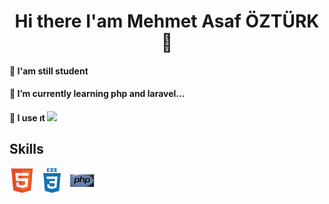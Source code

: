 <h1 align="center">Hi there I'am Mehmet Asaf ÖZTÜRK👋 </h1>
<h4>🔭 I'am still student</h4>
<h4>🌱 I’m currently learning php and laravel...</h4>
<h4>🌱 I use ıt <img src="https://img.shields.io/badge/Wordpress-21759B?style=for-the-badge&logo=wordpress&logoColor=white"></h4>

<div>
  <h2>Skills</h2>
  <img src="https://github.com/devicons/devicon/blob/master/icons/html5/html5-original.svg" title="HTML5" alt="HTML" width="40" height="40"/>&nbsp;
  <img src="https://github.com/devicons/devicon/blob/master/icons/css3/css3-plain-wordmark.svg"  title="CSS3" alt="CSS" width="40" height="40"/>&nbsp;
  <img src="https://github.com/devicons/devicon/blob/master/icons/php/php-original.svg" title="PHP" alt="PHP" width="40" height="40"/>&nbsp;
</div>
<!--
**AsafOZTURK/AsafOZTURK** is a ✨ _special_ ✨ repository because its `README.md` (this file) appears on your GitHub profile.

Here are some ideas to get you started:

- 🔭 I’m currently working on ...
- 🌱 I’m currently learning ...
- 👯 I’m looking to collaborate on ...
- 🤔 I’m looking for help with ...
- 💬 Ask me about ...
- 📫 How to reach me: ...
- 😄 Pronouns: ...
- ⚡ Fun fact: ...

-->
